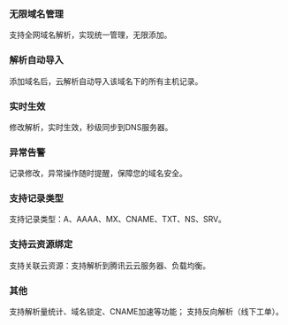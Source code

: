 ### 无限域名管理
支持全网域名解析，实现统一管理，无限添加。

### 解析自动导入
添加域名后，云解析自动导入该域名下的所有主机记录。

### 实时生效
修改解析，实时生效，秒级同步到DNS服务器。

### 异常告警
记录修改，异常操作随时提醒，保障您的域名安全。

### 支持记录类型
支持记录类型：A、AAAA、MX、CNAME、TXT、NS、SRV。

### 支持云资源绑定
支持关联云资源：支持解析到腾讯云云服务器、负载均衡。

### 其他
支持解析量统计、域名锁定、CNAME加速等功能；
支持反向解析（线下工单）。

